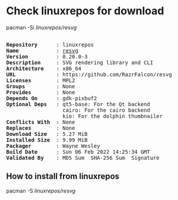 # Check linuxrepos for download

pacman -Si *linuxrepos/resvg*

<div class="highlight"><pre class="highlight"><text>
<b>Repository</b>      : linuxrepos
<b>Name</b>            : <a href="../../x86_64/resvg-0.20.0-3-x86_64.pkg.tar.zst">resvg</a>
<b>Version</b>         : 0.20.0-3
<b>Description</b>     : SVG rendering library and CLI
<b>Architecture</b>    : x86_64
<b>URL</b>             : https://github.com/RazrFalcon/resvg
<b>Licenses</b>        : MPL2
<b>Groups</b>          : None
<b>Provides</b>        : None
<b>Depends On</b>      : gdk-pixbuf2
<b>Optional Deps</b>   : qt5-base: For the Qt backend
                  cairo: For the cairo backend
                  kio: For the dolphin thumbnailer
<b>Conflicts With</b>  : None
<b>Replaces</b>        : None
<b>Download Size</b>   : 5.27 MiB
<b>Installed Size</b>  : 9.99 MiB
<b>Packager</b>        : Wayne Wesley <wayne6324@gmail.com>
<b>Build Date</b>      : Sun 06 Feb 2022 14:25:34 GMT
<b>Validated By</b>    : MD5 Sum  SHA-256 Sum  Signature
</text></pre></div>

## How to install from linuxrepos

pacman -S *linuxrepos/resvg*
